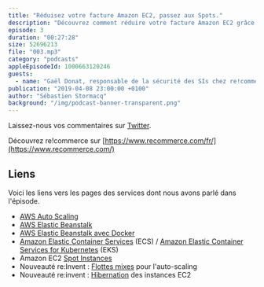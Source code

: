 ```yaml
---
title: "Réduisez votre facture Amazon EC2, passez aux Spots."
description: "Découvrez comment réduire votre facture Amazon EC2 grâce aux instances Spot.: Dans ce troisième épisode, découvrez comment re!commerce économise jusqu'à 80% sur leur facture Amazon EC2 en utilisant des instances Spot plutôt que on-demand."
episode: 3
duration: "00:27:28"
size: 52696213
file: "003.mp3"
category: "podcasts"
appleEpisodeId: 1000663120246
guests:
  - name: "Gaël Donat, responsable de la sécurité des SIs chez re!commerce"
publication: "2019-04-08 23:00:00 +0100"
author: "Sébastien Stormacq"
background: "/img/podcast-banner-transparent.png"
---
```


Laissez-nous vos commentaires sur [Twitter](https://twitter.com/sebsto).

Découvrez re!commerce sur [https://www.recommerce.com/fr/](https://www.recommerce.com/)

## Liens

Voici les liens vers les pages des services dont nous avons parlé dans l'épisode.

- [AWS Auto Scaling](https://aws.amazon.com/autoscaling/)
- [AWS Elastic Beanstalk](https://aws.amazon.com/elasticbeanstalk/)
- [AWS Elastic Beanstalk avec Docker](https://docs.aws.amazon.com/elasticbeanstalk/latest/dg/create_deploy_docker.html)
- [Amazon Elastic Container Services](https://aws.amazon.com/ecs/) (ECS) / [Amazon Elastic Container Services for Kubernetes](https://aws.amazon.com/eks/) (EKS)
- Amazon EC2 [Spot Instances](https://docs.aws.amazon.com/AWSEC2/latest/UserGuide/using-spot-instances.html)
- Nouveauté re:Invent : [Flottes mixes](https://aws.amazon.com/blogs/aws/new-ec2-auto-scaling-groups-with-multiple-instance-types-purchase-options/) pour l'auto-scaling 
- Nouveauté re:invent : [Hibernation](https://aws.amazon.com/blogs/aws/new-hibernate-your-ec2-instances/) des instances EC2